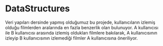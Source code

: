 # DataStructures

Veri yapıları dersinde yapmış olduğumuz bu projede,  kullanıcıların izlemiş olduğu filmlerden aralarında en fazla benzerlik olan bulunuyor. A kullanıcısı ile B kullanıcısı arasında izlemiş oldukları filmlere bakılarak, A kullanıcısının izleyip B kullanıcısının izlemediği filmler A kullanıcısına öneriliyor.  
